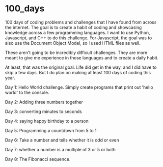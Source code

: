 # 100_days
100 days of coding problems and challenges that I have found from across the internet. The goal is to create a habit of coding and showcasing knowledge across a few programming languages. I want to use Python, Javascript, and C++ to do this challenge. For Javascript, the goal was to also use the Document Object Model, so I used HTML files as well. 

These aren't going to be incredibly difficult challenges. They are more meant to give me experience in those languages and to create a daily habit.

At least, that was the original goal. Life did get in the way, and I did have to skip a few days. But I do plan on making at least 100 days of coding this year.

Day 1: Hello World challenge. Simply create programs that print out 'hello world' to the console.

Day 2: Adding three numbers together

Day 3: converting minutes to seconds

Day 4: saying happy birthday to a person

Day 5: Programming a countdown from 5 to 1

Day 6: Take a number and tells whether it is odd or even

Day 7: whether a number is a multiple of 3 or 5 or both

Day 8: The Fibonacci sequence.